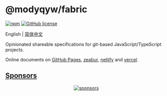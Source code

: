 # @modyqyw/fabric

[![npm](https://img.shields.io/npm/v/@modyqyw/fabric)](https://www.npmjs.com/package/@modyqyw/fabric)
[![GitHub license](https://img.shields.io/github/license/ModyQyW/fabric)](https://github.com/ModyQyW/fabric/blob/main/LICENSE)

English | [简体中文](./README.zh-Hans.md)

Opinionated shareable specifications for git-based JavaScript/TypeScript projects.

Online documents on [GitHub Pages](https://modyqyw.github.io/fabric/), [zeabur](https://modyqyw-fabric.zeabur.app/), [netlify](https://modyqyw-fabric.netlify.app/) and [vercel](https://modyqyw-fabric.vercel.app/).

## [Sponsors](https://github.com/ModyQyW/sponsors)

<p align="center">
  <a href="https://cdn.jsdelivr.net/gh/ModyQyW/sponsors/sponsorkit/sponsors.svg">
    <img alt="sponsors" src="https://cdn.jsdelivr.net/gh/ModyQyW/sponsors/sponsorkit/sponsors.svg"/>
  </a>
</p>
